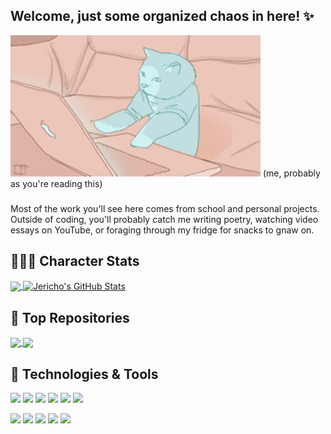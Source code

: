 ## Welcome, just some organized chaos in here! ✨
<img src="https://github.com/ameru/ameru/blob/main/assets/cat_typing.gif" width="400px">
(me, probably as you're reading this)

###

Most of the work you'll see here comes from school and personal projects. Outside of coding, you'll probably catch me writing poetry, watching video essays on YouTube, or foraging through my fridge for snacks to gnaw on.

## 👩🏻‍💻 Character Stats

<a href="https://github.com/jerichofaderon/jerichofaderon">
  <img align="center" src="https://github-readme-stats.vercel.app/api/top-langs/?username=jerichofaderon&title_color=ffffff&text_color=c9cacc&icon_color=ebc6b9&bg_color=1d1f21" />
</a>
<a href="https://github.com/jerichofaderon/jerichofaderon">
  <img align="center" src="https://github-readme-stats.vercel.app/api?username=jerichofaderon&show_icons=true&line_height=27&count_private=true&title_color=ffffff&text_color=c9cacc&icon_color=10d6ec&bg_color=1d1f21" alt="Jericho's GitHub Stats" />
</a>

## 🌟 Top Repositories

<a href="https://github.com/ameru/surge.on">
  <img align="center" src="https://github-readme-stats.vercel.app/api/pin/?username=ameru&repo=surge.on&title_color=ffffff&text_color=c9cacc&icon_color=10d6ec&bg_color=1d1f21" />
</a>


<a href="https://github.com/ameru/karting-microgame-unity3D">
  <img align="center" src="https://github-readme-stats.vercel.app/api/pin/?username=ameru&repo=karting-microgame-unity3D&title_color=ffffff&text_color=c9cacc&icon_color=10d6ec&bg_color=1d1f21" />
</a>    

## 🔧 Technologies & Tools
![](https://img.shields.io/badge/OS-Linux-informational?style=flat&logo=linux&logoColor=white&color=f7a3ed)
![](https://img.shields.io/badge/Editor-Visual_Studio-informational?style=flat&logo=visual-studio&logoColor=white&color=f7a3ed)
![](https://img.shields.io/badge/Shell-Bash-informational?style=flat&logo=gnu-bash&logoColor=white&color=f7a3ed)
![](https://img.shields.io/badge/Code-Python-informational?style=flat&logo=python&logoColor=white&color=f7a3ed)
![](https://img.shields.io/badge/Code-Java-informational?style=flat&logo=java&logoColor=white&color=f7a3ed)
![](https://img.shields.io/badge/Code-C++-informational?style=flat&logo=C&logoColor=white&color=f7a3ed)

![](https://img.shields.io/badge/Tools-SQL-informational?style=flat&logo=mysql&logoColor=white&color=5647ff)
![](https://img.shields.io/badge/Tools-Unity-informational?style=flat&logo=unity&logoColor=white&color=5647ff)
![](https://img.shields.io/badge/Tools-Git-informational?style=flat&logo=git&logoColor=white&color=5647ff)
![](https://img.shields.io/badge/Tools-Figma-informational?style=flat&logo=figma&logoColor=white&color=5647ff)
![](https://img.shields.io/badge/Tools-Jira-informational?style=flat&logo=jira&logoColor=white&color=5647ff)
